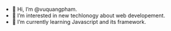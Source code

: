 - 👋 Hi, I’m @vuquangpham.
- 👀 I’m interested in new techlonogy about web developement.
- 🌱 I’m currently learning Javascript and its framework.

<!---
vuquangpham/vuquangpham is a ✨ special ✨ repository because its `README.md` (this file) appears on your GitHub profile.
You can click the Preview link to take a look at your changes.
--->
